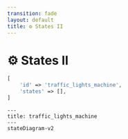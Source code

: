```yaml
---
transition: fade
layout: default
title: ⚙ States II
---
```


<div class="grid grid-cols-3 gap-4">

<div class="col-span-2">

# ⚙ States II

```php {3-3} {maxHeight:'400px'}
[
    'id' => 'traffic_lights_machine',
    'states' => [],
]
```

</div>

<div class="text-center">

```mermaid {theme: 'neutral', scale: 1.0}
---
title: traffic_lights_machine
---
stateDiagram-v2
```

</div>
</div>

<!--
terminoloji olarak makinenin durdugu ve durdugu yerde farkli davranislar gosterdigi durumlara : states diyoruz

bu config uzerinde de bunu 'states' olarak ifade edelim
-->
